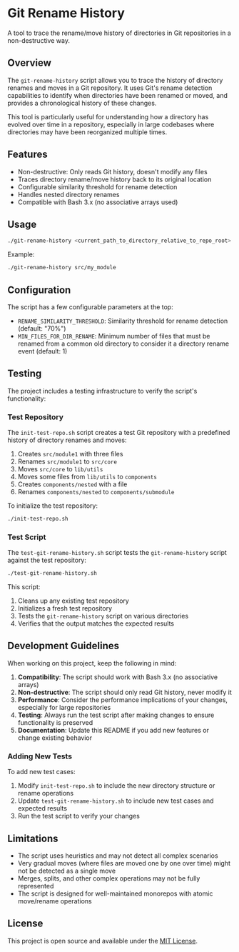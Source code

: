 # Git Rename History

A tool to trace the rename/move history of directories in Git repositories in a non-destructive way.

## Overview

The `git-rename-history` script allows you to trace the history of directory renames and moves in a Git repository. It uses Git's rename detection capabilities to identify when directories have been renamed or moved, and provides a chronological history of these changes.

This tool is particularly useful for understanding how a directory has evolved over time in a repository, especially in large codebases where directories may have been reorganized multiple times.

## Features

- Non-destructive: Only reads Git history, doesn't modify any files
- Traces directory rename/move history back to its original location
- Configurable similarity threshold for rename detection
- Handles nested directory renames
- Compatible with Bash 3.x (no associative arrays used)

## Usage

```bash
./git-rename-history <current_path_to_directory_relative_to_repo_root>
```

Example:
```bash
./git-rename-history src/my_module
```

## Configuration

The script has a few configurable parameters at the top:

- `RENAME_SIMILARITY_THRESHOLD`: Similarity threshold for rename detection (default: "70%")
- `MIN_FILES_FOR_DIR_RENAME`: Minimum number of files that must be renamed from a common old directory to consider it a directory rename event (default: 1)

## Testing

The project includes a testing infrastructure to verify the script's functionality:

### Test Repository

The `init-test-repo.sh` script creates a test Git repository with a predefined history of directory renames and moves:

1. Creates `src/module1` with three files
2. Renames `src/module1` to `src/core`
3. Moves `src/core` to `lib/utils`
4. Moves some files from `lib/utils` to `components`
5. Creates `components/nested` with a file
6. Renames `components/nested` to `components/submodule`

To initialize the test repository:

```bash
./init-test-repo.sh
```

### Test Script

The `test-git-rename-history.sh` script tests the `git-rename-history` script against the test repository:

```bash
./test-git-rename-history.sh
```

This script:
1. Cleans up any existing test repository
2. Initializes a fresh test repository
3. Tests the `git-rename-history` script on various directories
4. Verifies that the output matches the expected results

## Development Guidelines

When working on this project, keep the following in mind:

1. **Compatibility**: The script should work with Bash 3.x (no associative arrays)
2. **Non-destructive**: The script should only read Git history, never modify it
3. **Performance**: Consider the performance implications of your changes, especially for large repositories
4. **Testing**: Always run the test script after making changes to ensure functionality is preserved
5. **Documentation**: Update this README if you add new features or change existing behavior

### Adding New Tests

To add new test cases:
1. Modify `init-test-repo.sh` to include the new directory structure or rename operations
2. Update `test-git-rename-history.sh` to include new test cases and expected results
3. Run the test script to verify your changes

## Limitations

- The script uses heuristics and may not detect all complex scenarios
- Very gradual moves (where files are moved one by one over time) might not be detected as a single move
- Merges, splits, and other complex operations may not be fully represented
- The script is designed for well-maintained monorepos with atomic move/rename operations

## License

This project is open source and available under the [MIT License](LICENSE).
